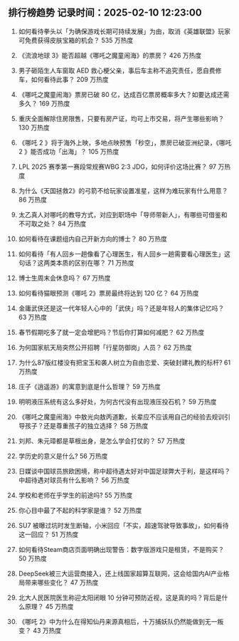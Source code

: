 
## 排行榜趋势 记录时间：2025-02-10 12:23:00
  
  1. 如何看待拳头以「为确保游戏长期可持续发展」为由，取消《英雄联盟》玩家可免费获得皮肤宝箱的机会？ 535 万热度
    
  2. 《流浪地球 3》能否超越《哪吒之魔童闹海》的票房？ 426 万热度
    
  3. 男子砸陌生人车窗取 AED 救心梗父亲，事后车主称不追究责任，愿自费修车，如何看待此事？ 209 万热度
    
  4. 《哪吒之魔童闹海》票房已破 80 亿，达成百亿票房概率多大？如要达成还需多久？ 169 万热度
    
  5. 重庆全面解除住房限售，只要有房产证，均可上市交易，将产生哪些影响？ 130 万热度
    
  6. 《哪吒 2 》将于海外上映，多地点映预售「秒空」，票房已破亚洲纪录，《哪吒 2 》能否成功「出海」？ 105 万热度
    
  7. LPL 2025 赛季第一赛段常规赛WBG 2:3 JDG，如何评价这场比赛？ 97 万热度
    
  8. 为什么《天国拯救2》的弓箭不给玩家设置准星，这样为难玩家有什么用意？ 86 万热度
    
  9. 太乙真人对哪吒的教导方式，对应到职场中「导师带新人」，有哪些可借鉴和不可取之处？ 84 万热度
    
  10. 如何看待在课题组内自己开新方向的博士？ 80 万热度
    
  11. 如何看待「有人回乡一趟像看了心理医生，有人回乡一趟需要看心理医生」这句话？这两类本质的区别在哪？ 71 万热度
    
  12. 博士生周末会休息吗？ 67 万热度
    
  13. 如何看待猫眼预测《哪吒 2》票房最终将达到 120 亿？ 64 万热度
    
  14. 金庸武侠还是这一代年轻人心中的「武侠」吗？还是年轻人的集体记忆吗？ 63 万热度
    
  15. 春节假期吃多了就一定会增肥吗？节后你打算如何减肥？ 62 万热度
    
  16. 为何国家航天局突然公开招聘「行星防御岗」人员？ 62 万热度
    
  17. 为什么87版红楼没有把宝玉和袭人树立为自由恋爱、突破封建礼教的标杆? 61 万热度
    
  18. 庄子《逍遥游》的寓意到底是什么哲理？ 59 万热度
    
  19. 明明液压系统有这么多好处，为何古代没有出现液压投石机？ 59 万热度
    
  20. 《哪吒之魔童闹海》中敖光向敖丙道歉，长辈应不应该用自己的经验去规训引导孩子？还是尊重孩子的独立选择？ 58 万热度
    
  21. 刘邦、朱元璋都是草根出身，是怎么学会打仗的？ 57 万热度
    
  22. 学历史的意义是什么? 56 万热度
    
  23. 日媒谈中国球员旅欧困境，称中超待遇太好对中国足球弊大于利，是这样吗？中超待遇对球员有什么影响？ 56 万热度
    
  24. 学校和老师在乎学生的前途吗? 55 万热度
    
  25. 你心目中最了不起的科学家是谁？ 52 万热度
    
  26. SU7 被曝过坑时发生断轴，小米回应「不实，超速驾驶导致事故」，如何看待这一回应？ 51 万热度
    
  27. 如何看待Steam商店页面明确出现警告：数字版游戏只是租赁，不是购买？ 50 万热度
    
  28. DeepSeek被三大运营商接入，还上线国家超算互联网，这会给国内AI产业格局带来哪些变化？ 47 万热度
    
  29. 北大人民医院医生称迎太阳闭眼 10 分钟可预防近视，这是真的吗？背后是什么原理？ 45 万热度
    
  30. 《哪吒 2》中为什么在得知仙丹来源真相后，十万捕妖队仍然能做到无一叛变？ 43 万热度
    